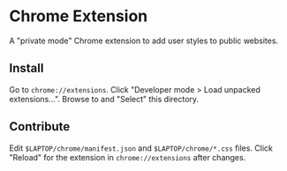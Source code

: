 # Chrome Extension

A "private mode" Chrome extension
to add user styles to public websites.

## Install

Go to `chrome://extensions`.
Click "Developer mode > Load unpacked extensions...".
Browse to and "Select" this directory.

## Contribute

Edit `$LAPTOP/chrome/manifest.json` and
`$LAPTOP/chrome/*.css` files.
Click "Reload" for the extension in `chrome://extensions` after changes.
